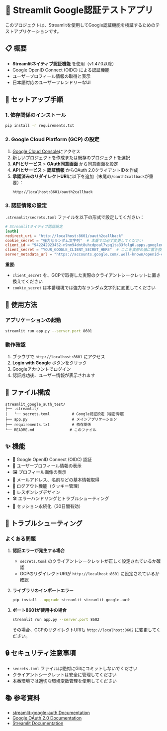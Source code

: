 # 🔐 Streamlit Google認証テストアプリ

このプロジェクトは、Streamlitを使用してGoogle認証機能を検証するためのテストアプリケーションです。

## 📋 概要

- **Streamlitネイティブ認証機能** を使用（v1.47.0以降）
- Google OpenID Connect (OIDC) による認証機能
- ユーザープロフィール情報の取得と表示
- 日本語対応のユーザーフレンドリーなUI

## 🚀 セットアップ手順

### 1. 依存関係のインストール

```bash
pip install -r requirements.txt
```

### 2. Google Cloud Platform (GCP) の設定

1. [Google Cloud Console](https://console.cloud.google.com/)にアクセス
2. 新しいプロジェクトを作成または既存のプロジェクトを選択
3. **APIとサービス** > **OAuth同意画面** から同意画面を設定
4. **APIとサービス** > **認証情報** からOAuth 2.0クライアントIDを作成
5. **承認済みのリダイレクトURI**に以下を追加（末尾の`/oauth2callback`が重要）：
   ```
   http://localhost:8601/oauth2callback
   ```

### 3. 認証情報の設定

`.streamlit/secrets.toml` ファイルを以下の形式で設定してください：

```toml
# Streamlitネイティブ認証設定
[auth]
redirect_uri = "http://localhost:8601/oauth2callback"
cookie_secret = "強力なランダム文字列"  # 本番では必ず変更してください
client_id = "942242923452-n9nm94dnt8uhcdpoal7vpq1ta33folg0.apps.googleusercontent.com"
client_secret = "YOUR_GOOGLE_CLIENT_SECRET_HERE"  # ここを実際の値に置き換え
server_metadata_url = "https://accounts.google.com/.well-known/openid-configuration"
```

**重要**: 
- `client_secret` を、GCPで取得した実際のクライアントシークレットに置き換えてください
- `cookie_secret` は本番環境では強力なランダム文字列に変更してください

## 🎯 使用方法

### アプリケーションの起動

```bash
streamlit run app.py --server.port 8601
```

### 動作確認

1. ブラウザで `http://localhost:8601` にアクセス
2. **Login with Google** ボタンをクリック
3. Googleアカウントでログイン
4. 認証成功後、ユーザー情報が表示されます

## 📁 ファイル構成

```
streamlit_google_auth_test/
├── .streamlit/
│   └── secrets.toml          # Google認証設定（秘密情報）
├── app.py                    # メインアプリケーション
├── requirements.txt          # 依存関係
└── README.md                # このファイル
```

## ✨ 機能

- 🔐 Google OpenID Connect (OIDC) 認証
- 👤 ユーザープロフィール情報の表示
- 🖼️ プロフィール画像の表示
- 📧 メールアドレス、名前などの基本情報取得
- 🚪 ログアウト機能（クッキー管理）
- 📱 レスポンシブデザイン
- 🛠️ エラーハンドリングとトラブルシューティング
- 🔄 セッション永続化（30日間有効）

## 🐛 トラブルシューティング

### よくある問題

1. **認証エラーが発生する場合**
   - `secrets.toml` のクライアントシークレットが正しく設定されているか確認
   - GCPのリダイレクトURIが `http://localhost:8601` に設定されているか確認

2. **ライブラリのインポートエラー**
   ```bash
   pip install --upgrade streamlit streamlit-google-auth
   ```

3. **ポート8601が使用中の場合**
   ```bash
   streamlit run app.py --server.port 8602
   ```
   その場合、GCPのリダイレクトURIも `http://localhost:8602` に変更してください。

## 🔒 セキュリティ注意事項

- `secrets.toml` ファイルは絶対にGitにコミットしないでください
- クライアントシークレットは安全に管理してください
- 本番環境では適切な環境変数管理を使用してください

## 📚 参考資料

- [streamlit-google-auth Documentation](https://github.com/mkhorasani/streamlit-google-auth)
- [Google OAuth 2.0 Documentation](https://developers.google.com/identity/protocols/oauth2)
- [Streamlit Documentation](https://docs.streamlit.io/) 